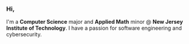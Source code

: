 ### Hi,
I'm a **Computer Science** major and **Applied Math** minor @ **New Jersey Institute of Technology**. I have a passion for software engineering and cybersecurity.

